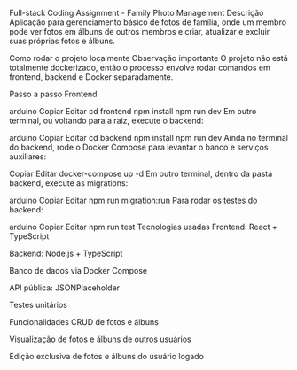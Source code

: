 Full-stack Coding Assignment - Family Photo Management
Descrição
Aplicação para gerenciamento básico de fotos de família, onde um membro pode ver fotos em álbuns de outros membros e criar, atualizar e excluir suas próprias fotos e álbuns.

Como rodar o projeto localmente
Observação importante
O projeto não está totalmente dockerizado, então o processo envolve rodar comandos em frontend, backend e Docker separadamente.

Passo a passo
Frontend

arduino
Copiar
Editar
cd frontend
npm install
npm run dev
Em outro terminal, ou voltando para a raiz, execute o backend:

arduino
Copiar
Editar
cd backend
npm install
npm run dev
Ainda no terminal do backend, rode o Docker Compose para levantar o banco e serviços auxiliares:

Copiar
Editar
docker-compose up -d
Em outro terminal, dentro da pasta backend, execute as migrations:

arduino
Copiar
Editar
npm run migration:run
Para rodar os testes do backend:

arduino
Copiar
Editar
npm run test
Tecnologias usadas
Frontend: React + TypeScript

Backend: Node.js + TypeScript

Banco de dados via Docker Compose

API pública: JSONPlaceholder

Testes unitários

Funcionalidades
CRUD de fotos e álbuns

Visualização de fotos e álbuns de outros usuários

Edição exclusiva de fotos e álbuns do usuário logado
